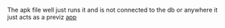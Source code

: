 The apk file well just runs it and is not connected to the db or anywhere it just acts as a previz
[app](https://drive.google.com/file/d/106FcuVElxsW4sIsl-PeZ-x-fKPkAe7he/view?usp=drive_link)
